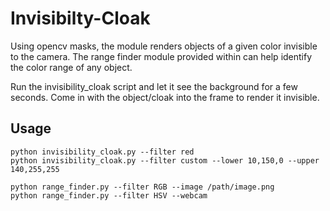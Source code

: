 # Invisibilty-Cloak

Using opencv masks, the module renders objects of a given color invisible to the camera.
The range finder module provided within can help identify the color range of any object.

Run the invisibility_cloak script and let it see the background for a few seconds. Come in with the object/cloak into the frame to render it invisible.

## Usage
```commandline
python invisibility_cloak.py --filter red
python invisibility_cloak.py --filter custom --lower 10,150,0 --upper 140,255,255

python range_finder.py --filter RGB --image /path/image.png
python range_finder.py --filter HSV --webcam
```


